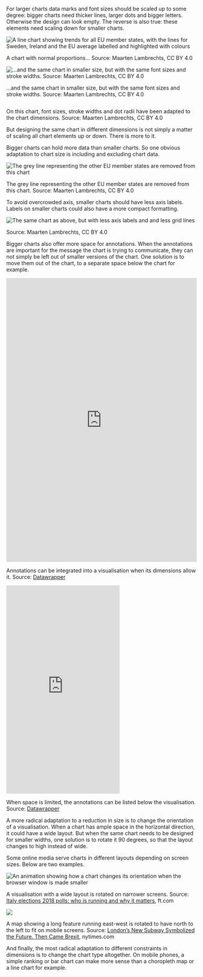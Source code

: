For larger charts data marks and font sizes should be scaled up to some degree: bigger charts need thicker lines, larger dots and bigger letters. Otherwise the design can look empty. The reverse is also true: these elements need scaling down for smaller charts.

![A line chart showing trends for all EU member states, with the lines for Sweden, Ireland and the EU average labelled and highlighted with colours](Size%20and%20aspect%20ratios%204b748df4893b4718a66577e684f03486/linechart-normal-size2x.png)

A chart with normal proportions... Source: Maarten Lambrechts, CC BY 4.0

<p class='center'>
<img src='Size%20and%20aspect%20ratios%204b748df4893b4718a66577e684f03486/linechart-small-size2x.png' alt='...and the same chart in smaller size, but with the same font sizes and stroke widths. Source: Maarten Lambrechts, CC BY 4.0' class='max-400' />
</p>

...and the same chart in smaller size, but with the same font sizes and stroke widths. Source: Maarten Lambrechts, CC BY 4.0

<p class='center'>
<img src='Size%20and%20aspect%20ratios%204b748df4893b4718a66577e684f03486/linechart-small-scaled2x.png' alt='' class='max-400' />
</p>

On this chart, font sizes, stroke widths and dot radii have been adapted to the chart dimensions. Source: Maarten Lambrechts, CC BY 4.0

But designing the same chart in different dimensions is not simply a matter of scaling all chart elements up or down. There is more to it.

Bigger charts can hold more data than smaller charts. So one obvious adaptation to chart size is including and excluding chart data.

<p class='center'>
<img src='Size%20and%20aspect%20ratios%204b748df4893b4718a66577e684f03486/linechart-small-scaled-lessdata_12x.png' alt='The grey line representing the other EU member states are removed from this chart' class='max-400' />
</p>

The grey line representing the other EU member states are removed from this chart. Source: Maarten Lambrechts, CC BY 4.0

To avoid overcrowded axis, smaller charts should have less axis labels. Labels on smaller charts could also have a more compact formatting.

<p class='center'>
<img src='Size%20and%20aspect%20ratios%204b748df4893b4718a66577e684f03486/linechart-small-less-ticks2x.png' alt='The same chart as above, but with less axis labels and and less grid lines' class='max-400' />
</p>

Source: Maarten Lambrechts, CC BY 4.0

Bigger charts also offer more space for annotations. When the annotations are important for the message the chart is trying to communicate, they can not simply be left out of smaller versions of the chart. One solution is to move them out of the chart, to a separate space below the chart for example.

<iframe src='https://datawrapper.dwcdn.net/iUPVd/5/' width='100%' height='750px' style='border: none;'></iframe>

Annotations can be integrated into a visualisation when its dimensions allow it. Source: [Datawrapper](https://blog.datawrapper.de/better-more-responsive-annotations-in-datawrapper-data-visualizations/)

<p class="center">
<iframe src='https://datawrapper.dwcdn.net/iUPVd/5/' width='300px' height='550px' style='border: none;'></iframe>
</p>

When space is limited, the annotations can be listed below the visualisation. Source: [Datawrapper](https://blog.datawrapper.de/better-more-responsive-annotations-in-datawrapper-data-visualizations/)

A more radical adaptation to a reduction in size is to change the orientation of a visualisation. When a chart has ample space in the horizontal direction, it could have a wide layout. But when the same chart needs to be designed for smaller widths, one solution is to rotate it 90 degrees, so that the layout changes to high instead of wide.

Some online media serve charts in different layouts depending on screen sizes. Below are two examples.

![An animation showing how a chart changes its orientation when the browser window is made smaller](Size%20and%20aspect%20ratios%204b748df4893b4718a66577e684f03486/verticalcharts.gif)

A visualisation with a wide layout is rotated on narrower screens. Source: [Italy elections 2018 polls: who is running and why it matters](https://ig.ft.com/italy-poll-tracker/), ft.com

![ ](Size%20and%20aspect%20ratios%204b748df4893b4718a66577e684f03486/northleft_nyt.gif)

A map showing a long feature running east-west is rotated to have north to the left to fit on mobile screens. Source: [London’s New Subway Symbolized the Future. Then Came Brexit](https://www.nytimes.com/2017/07/31/world/europe/london-crossrail-uk-brexit.html), nytimes.com

And finally, the most radical adaptation to different constraints in dimensions is to change the chart type altogether. On mobile phones, a simple ranking or bar chart can make more sense than a choropleth map or a line chart for example.